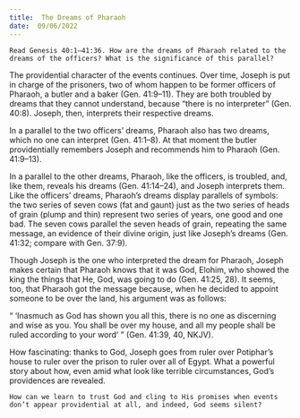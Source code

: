 ```yaml
---
title:  The Dreams of Pharaoh
date:  09/06/2022
---
```


`Read Genesis 40:1–41:36. How are the dreams of Pharaoh related to the dreams of the officers? What is the significance of this parallel?`

The providential character of the events continues. Over time, Joseph is put in charge of the prisoners, two of whom happen to be former officers of Pharaoh, a butler and a baker (Gen. 41:9–11). They are both troubled by dreams that they cannot understand, because “there is no interpreter” (Gen. 40:8). Joseph, then, interprets their respective dreams.

In a parallel to the two officers’ dreams, Pharaoh also has two dreams, which no one can interpret (Gen. 41:1–8). At that moment the butler providentially remembers Joseph and recommends him to Pharaoh (Gen. 41:9–13).

In a parallel to the other dreams, Pharaoh, like the officers, is troubled, and, like them, reveals his dreams (Gen. 41:14–24), and Joseph interprets them. Like the officers’ dreams, Pharaoh’s dreams display parallels of symbols: the two series of seven cows (fat and gaunt) just as the two series of heads of grain (plump and thin) represent two series of years, one good and one bad. The seven cows parallel the seven heads of grain, repeating the same message, an evidence of their divine origin, just like Joseph’s dreams (Gen. 41:32; compare with Gen. 37:9).

Though Joseph is the one who interpreted the dream for Pharaoh, Joseph makes certain that Pharaoh knows that it was God, Elohim, who showed the king the things that He, God, was going to do (Gen. 41:25, 28). It seems, too, that Pharaoh got the message because, when he decided to appoint someone to be over the land, his argument was as follows:

“ ‘Inasmuch as God has shown you all this, there is no one as discerning and wise as you. You shall be over my house, and all my people shall be ruled according to your word’ ” (Gen. 41:39, 40, NKJV).

How fascinating: thanks to God, Joseph goes from ruler over Potiphar’s house to ruler over the prison to ruler over all of Egypt. What a powerful story about how, even amid what look like terrible circumstances, God’s providences are revealed.

`How can we learn to trust God and cling to His promises when events don’t appear providential at all, and indeed, God seems silent?`
